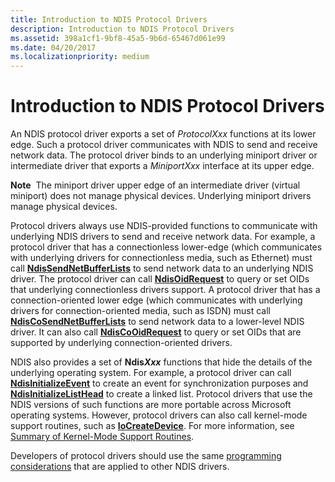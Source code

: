 ```yaml
---
title: Introduction to NDIS Protocol Drivers
description: Introduction to NDIS Protocol Drivers
ms.assetid: 398a1cf1-9bf8-45a5-9b6d-65467d061e99
ms.date: 04/20/2017
ms.localizationpriority: medium
---
```


# Introduction to NDIS Protocol Drivers


An NDIS protocol driver exports a set of *ProtocolXxx* functions at its lower edge. Such a protocol driver communicates with NDIS to send and receive network data. The protocol driver binds to an underlying miniport driver or intermediate driver that exports a *MiniportXxx* interface at its upper edge.

**Note**  The miniport driver upper edge of an intermediate driver (virtual miniport) does not manage physical devices. Underlying miniport drivers manage physical devices.

 

Protocol drivers always use NDIS-provided functions to communicate with underlying NDIS drivers to send and receive network data. For example, a protocol driver that has a connectionless lower-edge (which communicates with underlying drivers for connectionless media, such as Ethernet) must call [**NdisSendNetBufferLists**](https://docs.microsoft.com/windows-hardware/drivers/ddi/content/ndis/nf-ndis-ndissendnetbufferlists) to send network data to an underlying NDIS driver. The protocol driver can call [**NdisOidRequest**](https://docs.microsoft.com/windows-hardware/drivers/ddi/content/ndis/nf-ndis-ndisoidrequest) to query or set OIDs that underlying connectionless drivers support. A protocol driver that has a connection-oriented lower edge (which communicates with underlying drivers for connection-oriented media, such as ISDN) must call [**NdisCoSendNetBufferLists**](https://docs.microsoft.com/windows-hardware/drivers/ddi/content/ndis/nf-ndis-ndiscosendnetbufferlists) to send network data to a lower-level NDIS driver. It can also call [**NdisCoOidRequest**](https://docs.microsoft.com/windows-hardware/drivers/ddi/content/ndis/nf-ndis-ndiscooidrequest) to query or set OIDs that are supported by underlying connection-oriented drivers.

NDIS also provides a set of **Ndis*Xxx*** functions that hide the details of the underlying operating system. For example, a protocol driver can call [**NdisInitializeEvent**](https://docs.microsoft.com/windows-hardware/drivers/ddi/content/ndis/nf-ndis-ndisinitializeevent) to create an event for synchronization purposes and [**NdisInitializeListHead**](https://docs.microsoft.com/windows-hardware/drivers/ddi/content/ndis/nf-ndis-ndisinitializelisthead) to create a linked list. Protocol drivers that use the NDIS versions of such functions are more portable across Microsoft operating systems. However, protocol drivers can also call kernel-mode support routines, such as [**IoCreateDevice**](https://docs.microsoft.com/windows-hardware/drivers/ddi/content/wdm/nf-wdm-iocreatedevice). For more information, see [Summary of Kernel-Mode Support Routines](https://docs.microsoft.com/windows-hardware/drivers/ddi/content/index).

Developers of protocol drivers should use the same [programming considerations](network-driver-programming-considerations.md) that are applied to other NDIS drivers.

 

 





